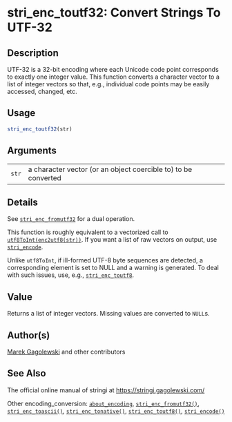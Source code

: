 # stri_enc_toutf32: Convert Strings To UTF-32

## Description

UTF-32 is a 32-bit encoding where each Unicode code point corresponds to exactly one integer value. This function converts a character vector to a list of integer vectors so that, e.g., individual code points may be easily accessed, changed, etc.

## Usage

``` r
stri_enc_toutf32(str)
```

## Arguments

|       |                                                                |
|-------|----------------------------------------------------------------|
| `str` | a character vector (or an object coercible to) to be converted |

## Details

See [`stri_enc_fromutf32`](stri_enc_fromutf32.md) for a dual operation.

This function is roughly equivalent to a vectorized call to [`utf8ToInt(enc2utf8(str))`](https://stat.ethz.ch/R-manual/R-devel/library/base/html/utf8Conversion.html). If you want a list of raw vectors on output, use [`stri_encode`](stri_encode.md).

Unlike `utf8ToInt`, if ill-formed UTF-8 byte sequences are detected, a corresponding element is set to NULL and a warning is generated. To deal with such issues, use, e.g., [`stri_enc_toutf8`](stri_enc_toutf8.md).

## Value

Returns a list of integer vectors. Missing values are converted to `NULL`s.

## Author(s)

[Marek Gagolewski](https://www.gagolewski.com/) and other contributors

## See Also

The official online manual of <span class="pkg">stringi</span> at <https://stringi.gagolewski.com/>

Other encoding_conversion: [`about_encoding`](about_encoding.md), [`stri_enc_fromutf32()`](stri_enc_fromutf32.md), [`stri_enc_toascii()`](stri_enc_toascii.md), [`stri_enc_tonative()`](stri_enc_tonative.md), [`stri_enc_toutf8()`](stri_enc_toutf8.md), [`stri_encode()`](stri_encode.md)
